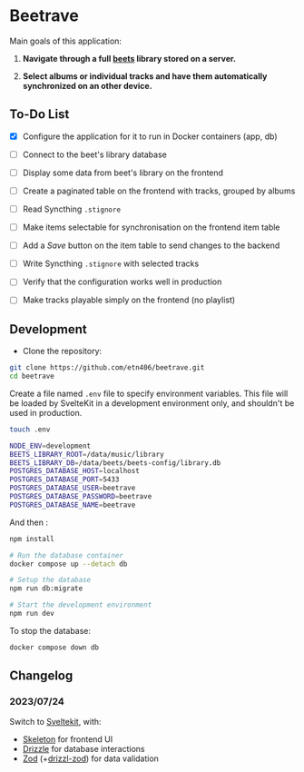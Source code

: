 # Beetrave

Main goals of this application:

1. **Navigate through a full [beets](https://beets.readthedocs.io) library stored on a server.**

2. **Select albums or individual tracks and have them automatically synchronized on an other device.**

## To-Do List

- [x] Configure the application for it to run in Docker containers (app, db)

- [ ] Connect to the beet's library database

- [ ] Display some data from beet's library on the frontend

- [ ] Create a paginated table on the frontend with tracks, grouped by albums

- [ ] Read Syncthing `.stignore`

- [ ] Make items selectable for synchronisation on the frontend item table

- [ ] Add a _Save_ button on the item table to send changes to the backend

- [ ] Write Syncthing `.stignore` with selected tracks

- [ ] Verify that the configuration works well in production

- [ ] Make tracks playable simply on the frontend (no playlist)

## Development

- Clone the repository:

```sh
git clone https://github.com/etn406/beetrave.git
cd beetrave
```

Create a file named `.env` file to specify environment variables. This file will be loaded by SvelteKit in a development environment only, and shouldn't be used in production.

```sh
touch .env
```

```sh
NODE_ENV=development
BEETS_LIBRARY_ROOT=/data/music/library
BEETS_LIBRARY_DB=/data/beets/beets-config/library.db
POSTGRES_DATABASE_HOST=localhost
POSTGRES_DATABASE_PORT=5433
POSTGRES_DATABASE_USER=beetrave
POSTGRES_DATABASE_PASSWORD=beetrave
POSTGRES_DATABASE_NAME=beetrave
```

And then :

```sh
npm install

# Run the database container 
docker compose up --detach db

# Setup the database
npm run db:migrate

# Start the development environment
npm run dev
```

To stop the database:

```sh
docker compose down db
```

## Changelog

### 2023/07/24

Switch to [Sveltekit](https://kit.svelte.dev/), with:
- [Skeleton](https://www.skeleton.dev) for frontend UI
- [Drizzle](https://orm.drizzle.team) for database interactions
- [Zod](https://zod.dev/) (+[drizzl-zod](https://orm.drizzle.team/docs/zod)) for data validation
